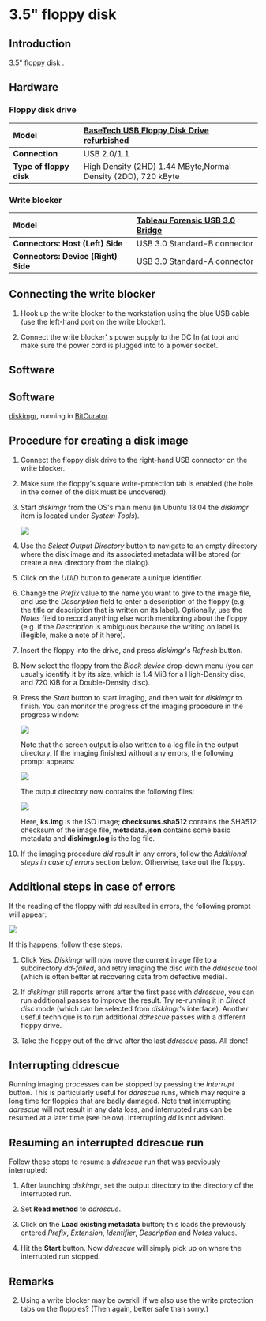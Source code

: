 # 3.5" floppy disk

## Introduction

[3.5" floppy disk](https://en.wikipedia.org/wiki/Floppy_disk#%E2%80%8B3_1%E2%81%842-inch_floppy_disk) .

## Hardware

### Floppy disk drive

|**Model**|[BaseTech USB Floppy Disk Drive refurbished](https://web.archive.org/web/20181008141513/http://www.produktinfo.conrad.com/datenblaetter/1100000-1199999/001170561-an-01-ml-BASETECH_FLOPPY_LAUFWERK_USB_de_en_fr_nl.pdf)|
|:--|:--|
|**Connection**|USB 2.0/1.1|
|**Type of floppy disk**|High Density (2HD) 1.44 MByte,Normal Density (2DD), 720 kByte|

### Write blocker

|**Model**|[Tableau Forensic USB 3.0 Bridge](https://www.guidancesoftware.com/tableau/hardware/t8u)|
|:--|:--|
|**Connectors: Host (Left) Side**|USB 3.0 Standard-B connector|
|**Connectors: Device (Right) Side**|USB 3.0 Standard-A connector|

## Connecting the write blocker

1. Hook up the write blocker to the workstation using the blue USB cable (use the left-hand port on the write blocker).

2. Connect the write blocker' s power supply to the DC In (at top) and make sure the power cord is plugged into to a power socket.

## Software

## Software

[diskimgr](https://github.com/KBNLresearch/diskimgr), running in [BitCurator](https://bitcurator.net/).

## Procedure for creating a disk image


1. Connect the floppy disk drive to the right-hand USB connector on the write blocker.

2. Make sure the floppy's square write-protection tab is enabled (the hole in the corner of the disk must be uncovered).

3. Start *diskimgr* from the OS's main menu (in Ubuntu 18.04 the *diskimgr* item is located under *System Tools*).

    ![](./img/diskimgr-1.png)

4. Use the *Select Output Directory* button to navigate to an empty directory where the disk image and its associated metadata will be stored (or create a new directory from the dialog).

5. Click on the *UUID* button to generate a unique identifier.

6. Change the *Prefix* value to the name you want to give to the image file, and use the *Description* field to enter a description of the floppy (e.g. the title or description that is written on its label). Optionally, use the *Notes* field to record anything else worth mentioning about the floppy (e.g. if the *Description* is ambiguous because the writing on label is illegible, make a note of it here).

7. Insert the floppy into the drive, and press *diskimgr*'s *Refresh* button.

8. Now select the floppy from the *Block device* drop-down menu (you can usually identify it by its size, which is 1.4 MiB for a High-Density disc, and 720 KiB for a Double-Density disc).

9. Press the *Start* button to start imaging, and then wait for *diskimgr* to finish. You can monitor the progress of the imaging procedure in the progress window:

    ![](./img/diskimgr-2.png)

    Note that the screen output is also written to a log file in the output directory. If the imaging finished without any errors, the following prompt appears:

    ![](./img/diskimgr-success.png)

    The output directory now contains the following files:

    ![](./img/diskimgr-files.png)

    Here, **ks.img** is the ISO image; **checksums.sha512** contains the SHA512 checksum of the image file, **metadata.json** contains some basic metadata and **diskimgr.log** is the log file.

10. If the imaging procedure *did* result in any errors, follow the *Additional steps in case of errors* section below. Otherwise, take out the floppy.


## Additional steps in case of errors

If the reading of the floppy with *dd* resulted in errors, the following prompt will appear:

![](./img/error-dd.png)

If this happens, follow these steps:

1. Click *Yes*. *Diskimgr* will now move the current image file to a subdirectory *dd-failed*, and retry imaging the disc with the *ddrescue* tool (which is often better at recovering data from defective media).

2. If *diskimgr* still reports errors after the first pass with *ddrescue*, you can run additional passes to improve the result. Try re-running it in *Direct disc* mode (which can be selected from *diskimgr*'s interface). Another useful technique is to run additional *ddrescue* passes with a different floppy drive.

<!--TODO elaborate a bit on this, add screenshots-->

3. Take the floppy out of the drive after the last *ddrescue* pass. All done!

## Interrupting ddrescue

Running imaging processes can be stopped by pressing the *Interrupt* button. This is particularly useful for *ddrescue* runs, which may require a long time for floppies that are badly damaged. Note that interrupting *ddrescue* will not result in any data loss, and interrupted runs can be resumed at a later time (see below). Interrupting *dd* is not advised.

## Resuming an interrupted ddrescue run

Follow these steps to resume a *ddrescue* run that was previously interrupted:

1. After launching *diskimgr*, set the output directory to the directory of the interrupted run.

2. Set **Read method** to *ddrescue*.

3. Click on the **Load existing metadata** button; this loads the previously entered *Prefix*, *Extension*, *Identifier*, *Description* and *Notes* values.

4. Hit the **Start** button. Now *ddrescue* will simply pick up on where the interrupted run stopped.

## Remarks

<!-- 1. If we first eject the floppy device from the file manager, any newly inserted floppies are not mounted (switching the write blocker off and on fixes this) -->

2. Using a write blocker may be overkill if we also use the write protection tabs on the floppies? (Then again, better safe than sorry.)